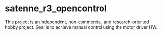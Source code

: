 # satenne_r3_opencontrol
This project is an independent, non-commercial, and research-oriented hobby project. Goal is to achieve manual control using the motor driver HW.
